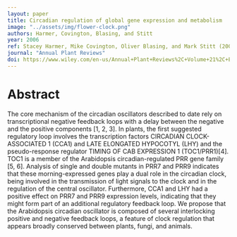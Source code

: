 ```yaml
---
layout: paper
title: Circadian regulation of global gene expression and metabolism
image: "../assets/img/flower-clock.png"
authors: Harmer, Covington, Blasing, and Stitt
year: 2006
ref: Stacey Harmer, Mike Covington, Oliver Blasing, and Mark Stitt (2006) <i>Endogenous Plant Rhythms</i>
journal: "Annual Plant Reviews"
doi: https://www.wiley.com/en-us/Annual+Plant+Reviews%2C+Volume+21%2C+Endogenous+Plant+Rhythms-p-9781405123761
---
```


# Abstract

The core mechanism of the circadian oscillators described to date rely on transcriptional negative feedback loops with a delay between the negative and the positive components [1, 2, 3]. In plants, the first suggested regulatory loop involves the transcription factors CIRCADIAN CLOCK-ASSOCIATED 1 (CCA1) and LATE ELONGATED HYPOCOTYL (LHY) and the pseudo-response regulator TIMING OF CAB EXPRESSION 1 (TOC1/PRR1)[4]. TOC1 is a member of the Arabidopsis circadian-regulated PRR gene family [5, 6]. Analysis of single and double mutants in PRR7 and PRR9 indicates that these morning-expressed genes play a dual role in the circadian clock, being involved in the transmission of light signals to the clock and in the regulation of the central oscillator. Furthermore, CCA1 and LHY had a positive effect on PRR7 and PRR9 expression levels, indicating that they might form part of an additional regulatory feedback loop. We propose that the Arabidopsis circadian oscillator is composed of several interlocking positive and negative feedback loops, a feature of clock regulation that appears broadly conserved between plants, fungi, and animals.
